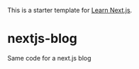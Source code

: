 This is a starter template for [Learn Next.js](https://nextjs.org/learn).
# nextjs-blog
Same code for a next.js blog
